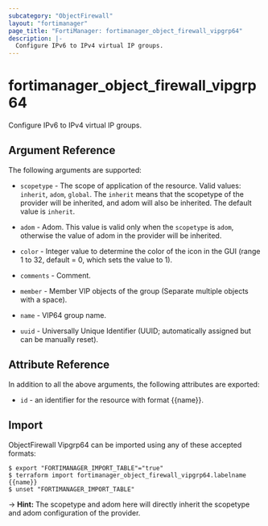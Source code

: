 ```yaml
---
subcategory: "ObjectFirewall"
layout: "fortimanager"
page_title: "FortiManager: fortimanager_object_firewall_vipgrp64"
description: |-
  Configure IPv6 to IPv4 virtual IP groups.
---
```


# fortimanager_object_firewall_vipgrp64
Configure IPv6 to IPv4 virtual IP groups.

## Argument Reference


The following arguments are supported:

* `scopetype` - The scope of application of the resource. Valid values: `inherit`, `adom`, `global`. The `inherit` means that the scopetype of the provider will be inherited, and adom will also be inherited. The default value is `inherit`.
* `adom` - Adom. This value is valid only when the `scopetype` is `adom`, otherwise the value of adom in the provider will be inherited.

* `color` - Integer value to determine the color of the icon in the GUI (range 1 to 32, default = 0, which sets the value to 1).
* `comments` - Comment.
* `member` - Member VIP objects of the group (Separate multiple objects with a space).
* `name` - VIP64 group name.
* `uuid` - Universally Unique Identifier (UUID; automatically assigned but can be manually reset).


## Attribute Reference

In addition to all the above arguments, the following attributes are exported:
* `id` - an identifier for the resource with format {{name}}.

## Import

ObjectFirewall Vipgrp64 can be imported using any of these accepted formats:
```
$ export "FORTIMANAGER_IMPORT_TABLE"="true"
$ terraform import fortimanager_object_firewall_vipgrp64.labelname {{name}}
$ unset "FORTIMANAGER_IMPORT_TABLE"
```
-> **Hint:** The scopetype and adom here will directly inherit the scopetype and adom configuration of the provider.
